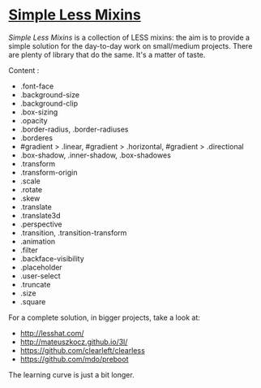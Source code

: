 # [Simple Less Mixins](https://github.com/DamienSeguin/simple-less-mixins)

*Simple Less Mixins* is a collection of LESS mixins: the aim is to provide a simple solution for the day-to-day work on small/medium projects.
There are plenty of library that do the same. It's a matter of taste.

Content :
* .font-face
* .background-size
* .background-clip
* .box-sizing
* .opacity
* .border-radius, .border-radiuses
* .borderes
* #gradient > .linear, #gradient > .horizontal, #gradient > .directional 
* .box-shadow, .inner-shadow, .box-shadowes
* .transform
* .transform-origin
* .scale
* .rotate
* .skew
* .translate
* .translate3d
* .perspective
* .transition, .transition-transform
* .animation
* .filter
* .backface-visibility
* .placeholder
* .user-select
* .truncate
* .size
* .square

For a complete solution, in bigger projects, take a look at:
* http://lesshat.com/
* http://mateuszkocz.github.io/3l/
* https://github.com/clearleft/clearless
* https://github.com/mdo/preboot

The learning curve is just a bit longer.